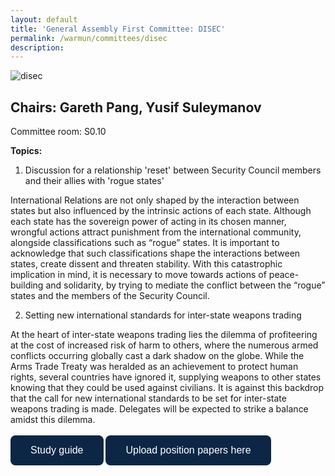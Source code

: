 ```yaml
---
layout: default
title: 'General Assembly First Committee: DISEC'
permalink: /warmun/committees/disec
description:
---
```

![disec](https://user-images.githubusercontent.com/55463665/138574150-7ab72d94-1100-48cf-b539-6a22d89993bc.jpg)
## Chairs: Gareth Pang, Yusif Suleymanov

Committee room: S0.10

<b>Topics:</b>
  1. Discussion for a relationship 'reset' between Security Council members and their allies with 'rogue states'

International Relations are not only shaped by the interaction between states but also influenced by the intrinsic actions of each state. Although each state has the sovereign power of acting in its chosen manner, wrongful actions attract punishment from the international community, alongside classifications such as “rogue” states. It is important to acknowledge that such classifications shape the interactions between states, create dissent and threaten stability. With this catastrophic implication in mind, it is necessary to move towards actions of peace-building and solidarity, by trying to mediate the conflict between the “rogue” states and the members of the Security Council.

  2. Setting new international standards for inter-state weapons trading

At the heart of inter-state weapons trading lies the dilemma of profiteering at the cost of increased risk of harm to others, where the numerous armed conflicts occurring globally cast a dark shadow on the globe. While the Arms Trade Treaty was heralded as an achievement to protect human rights, several countries have ignored it, supplying weapons to other states knowing that they could be used against civilians. It is against this backdrop that the call for new international standards to be set for inter-state weapons trading is made. Delegates will be expected to strike a balance amidst this dilemma.
<br><br>
<a href="https://github.com/warwick-un-society/warwick-un-society.github.io/raw/master/Study%20Guide%20DISEC.pdf"><button style="background-color:#0C2745;border: none; border-radius: 8px; color: white; padding: 15px 32px; text-align: center; text-decoration: none; display: inline-block; font-size: 16px; cursor: pointer;">Study guide</button></a>
<a href="https://drive.google.com/drive/folders/1jBnb620DDrmwLCquIQ9bdfb0bQ1Fz8B5?usp=sharing"><button style="background-color:#0C2745;border: none; border-radius: 8px; color: white; padding: 15px 32px; text-align: center; text-decoration: none; display: inline-block; font-size: 16px; cursor: pointer;">Upload position papers here</button></a>
